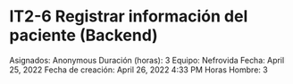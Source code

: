 # IT2-6 Registrar información del paciente (Backend)

Asignados: Anonymous
Duración (horas): 3
Equipo: Nefrovida
Fecha: April 25, 2022
Fecha de creación: April 26, 2022 4:33 PM
Horas Hombre: 3